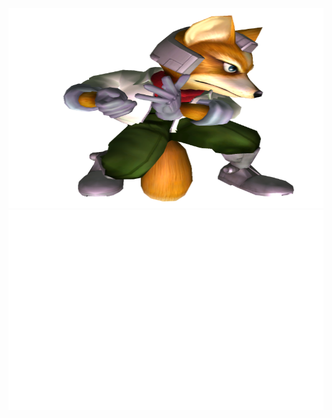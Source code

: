 <div align="center">
    <img src="fox_shine_512.png" width="838" height="320">
    <img src="profile.svg" width="838" height="320">
</div>
